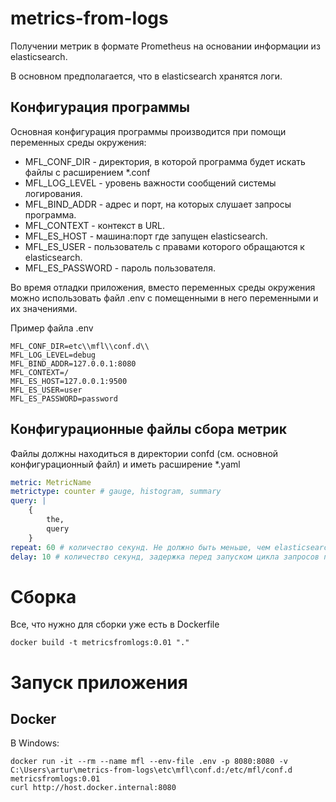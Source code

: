 # metrics-from-logs
Получении метрик в формате Prometheus на основании информации из elasticsearch.

В основном предполагается, что в elasticsearch хранятся логи. 

## Конфигурация программы

Основная конфигурация программы производится при помощи переменных среды окружения:

* MFL_CONF_DIR - директория, в которой программа будет искать файлы с расширением *.conf
* MFL_LOG_LEVEL  - уровень важности сообщений системы логирования.
* MFL_BIND_ADDR - адрес и порт, на которых слушает запросы программа.
* MFL_CONTEXT - контекст в URL.
* MFL_ES_HOST - машина:порт где запущен elasticsearch.
* MFL_ES_USER - пользователь с правами которого обращаются к elasticsearch.
* MFL_ES_PASSWORD - пароль пользователя.

Во время отладки приложения, вместо переменных среды окружения можно использовать файл .env с
помещенными в него переменными и их значениями.

Пример файла .env

```
MFL_CONF_DIR=etc\\mfl\\conf.d\\
MFL_LOG_LEVEL=debug
MFL_BIND_ADDR=127.0.0.1:8080
MFL_CONTEXT=/
MFL_ES_HOST=127.0.0.1:9500
MFL_ES_USER=user
MFL_ES_PASSWORD=password
```

## Конфигурационные файлы сбора метрик

Файлы должны находиться в директории confd (см. основной конфигурационный файл) и иметь расширение
*.yaml

```yaml
metric: MetricName
metrictype: counter # gauge, histogram, summary
query: |
    { 
        the,
        query
    }
repeat: 60 # количество секунд. Не должно быть меньше, чем elasticsearch затратит на обработку запроса.
delay: 10 # количество секунд, задержка перед запуском цикла запросов посте старта программы.
```

# Сборка

Все, что нужно для сборки уже есть в Dockerfile

    docker build -t metricsfromlogs:0.01 "."

# Запуск приложения

## Docker

В Windows:

    docker run -it --rm --name mfl --env-file .env -p 8080:8080 -v C:\Users\artur\metrics-from-logs\etc\mfl\conf.d:/etc/mfl/conf.d metricsfromlogs:0.01
    curl http://host.docker.internal:8080
